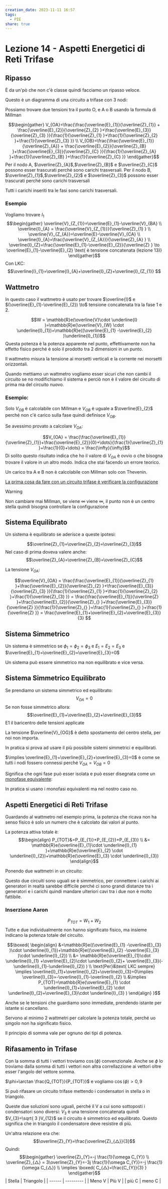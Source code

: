```yaml
---
creation_date: 2023-11-11 16:57
tags:
  - PIE
share: true
---
```

# Lezione 14 - Aspetti Energetici di Reti Trifase

## Ripasso

È da un'pò che non c'è classe quindi facciamo un ripasso veloce.

Questo è un diagramma di una circuito a trifase con 3 nodi:

<!Diagramma trifase>

Possiamo trovare due tensioni tra il punto O, e A o B usando la formula di Millman

$$\begin{gather}
V_{OA}=\frac{\frac{\overline{E}_{1}}{\overline{Z}_{1}} + \frac{\overline{E}_{2}}{\overline{Z}_{2} }+\frac{\overline{E}_{3}}{\overline{Z}_{3} }}{\frac{1}{\overline{Z}_{1} }+\frac{1}{\overline{Z}_{2} }+\frac{1}{\overline{Z}_{3} }} \\
V_{OB}=\frac{\frac{\overline{E}_{1}}{\overline{Z}_{A}} + \frac{\overline{E}_{2}}{\overline{Z}_{B} }+\frac{\overline{E}_{3}}{\overline{Z}_{C} }}{\frac{1}{\overline{Z}_{A} }+\frac{1}{\overline{Z}_{B} }+\frac{1}{\overline{Z}_{C} }}
\end{gather}$$
Per il nodo A, $\overline{Z}_{A}$,$\overline{Z}_{B}$ e $\overline{Z}_{C}$ possono esser trascurati perché sono carichi trasversali.
Per il nodo B, $\overline{Z}_{1}$,$\overline{Z}_{2}$ e $\overline{Z}_{3}$ possono esser trascurati perché sono carichi trasversali

Tutti i carichi inseriti tra le fasi sono carichi trasversali.

### Esempio

<!Diagramma esempio trifase>
Vogliamo trovare $I_{1}$
$$\begin{gather}
\overline{V}_{Z_{1}}=\overline{E}_{1}-\overline{V}_{BA} \\
\overline{I}_{A} = \frac{\overline{V}_{Z_{1}}}{\overline{Z}_{1} }   \\
\overline{V}_{Z_{A}}=\overline{E}-\overline{V}_{CA}  \\
\overline{I}_{A}=\frac{\overline{V}_{Z_{A}}}{\overline{Z}_{A} } \\
\overline{I}_{Z}=\frac{\overline{E}_{1}-\overline{E}_{2}}{\overline{Z} }  \to \overline{E}_{1}-\overline{E}_{2} \text{ è tensione concatenata (lezione 13)}  
\end{gather}$$
Con LKC:
$$\overline{I}_{1}=\overline{I}_{A}+\overline{I}_{Z}+\overline{I}_{Z_{1}}    $$
## Wattmetro

<!Diagramma trifase con wattmetro>

In questo caso il wattmetro è usato per trovare $\overline{I}$ e $(\overline{E}_{1}-\overline{E}_{2}) \to$ tensione concatenata tra la fase 1 e 2.

$$W = \mathbb{R}e(\overline{V}\cdot  \underline{I} )=\mathbb{R}e(\overline{V}_{W} \cdot  \underline{I}_{1})=\mathbb{R}e((\overline{E}_{1} -\overline{E}_{2} )\underline{I}_{1})$$
Questa potenza è la potenza apparente nel punto, effettivamente non ha effetto fisico perché è solo il prodotto tra 2 dimensioni in un punto.

Il wattmetro misura la tensione ai morsetti verticali e la corrente nei morsetti orizzontali.

<!Diagramma V e I del wattmetro>

Quando mettiamo un wattmetro vogliamo esser sicuri che non cambi il circuito se no modifichiamo il sistema e perciò non è il valore del circuito di prima ma del circuito nuovo.

### Esempio:

<!Diagramma esempio wattmetro>

Solo $V_{OB}$ è calcolabile con Millman e $V_{OB}$ è uguale a $\overline{E}_{2}$ perché non c'è carico sulla fase quindi definisce $V_{OB}$.

Se avessimo provato a calcolare $V_{OA}$:

$$V_{OA} = \frac{\frac{\overline{E}_{1}}{\overline{Z}_{1}}+\frac{\overline{E}_{2}}{0}+\dots}{\frac{1}{\overline{Z}_{1} }+\frac{1}{0}+\dots} = \frac{\infty}{\infty}$$
Di solito questo risultato indica che ho il valore di $V_{OA}$ è ovvio o che bisogna trovare il valore in un altro modo. Indica che stai facendo un errore teorico.

Un carico tra A e B non è calcolabile con Millman solo con Thevenin.

<u>La prima cosa da fare con un circuito trifase è verificare la configurazione</u>

> [!warning] 
> Non cambiare mai Millman, se viene $\infty$ viene $\infty$, il punto non è un centro stella quindi bisogna controllare la configurazione

## Sistema Equilibrato

Un sistema è equilibrato se aderisce a queste ipotesi:

$$\overline{Z}_{1}=\overline{Z}_{2}=\overline{Z}_{3}$$
Nel caso di prima doveva valere anche:
$$\overline{Z}_{A}=\overline{Z}_{B}=\overline{Z}_{C}$$

La tensione $V_{OA}$:

$$\overline{V}_{OA} = \frac{\frac{\overline{E}_{1}}{\overline{Z}_{1} }+\frac{\overline{E}_{2}}{\overline{Z}_{2} }+\frac{\overline{E}_{3}}{\overline{Z}_{3} }}{\frac{1}{\overline{Z}_{1} }+\frac{1}{\overline{Z}_{2} }+\frac{1}{\overline{Z}_{3} }} = \frac{\frac{\overline{E}_{1}}{\overline{Z} }+\frac{\overline{E}_{2}}{\overline{Z}_{} }+\frac{\overline{E}_{3}}{\overline{Z} }}{\frac{1}{\overline{Z}_{} }+\frac{1}{\overline{Z}_{} }+\frac{1}{\overline{Z} }} = \frac{\overline{E}_{1}+\overline{E}_{2}+\overline{E}_{3}}{3}     $$

## Sistema Simmetrico

Un sistema è simmetrico se $\phi_{1}=\phi_{2}=\phi_{3}$ e $E_{1}=E_{2}=E_{3}$ e $\overline{E}_{1}=\overline{E}_{2}=\overline{E}_{3}=0$

Un sistema può essere simmetrico ma non equilibrato e vice versa.

## Sistema Simmetrico Equilibrato

Se prendiamo un sistema simmetrico ed equilibrato:
$$V_{OA}=0$$
Se non fosse simmetrico allora:
$$\overline{E}_{1}+\overline{E}_{2}+\overline{E}_{3}$$
E1 il baricentro delle tensioni applicate

<!Diagramma baricentro di trifase>

La tensione $\overline{V}_{OG}$ è detto spostamento del centro stella, per noi non importa.

In pratica si prova ad usare il più possibile sistemi simmetrici e equilibrati.

$\implies \overline{E}_{1}+\overline{E}_{2}+\overline{E}_{3}=0$ è come se tutti i nodi fossero connessi perché $V_{OA}=V_{OB}=0$

<!Diagramma nodi uniti>

Significa che ogni fase può esser isolata e può esser disegnata come un <u>monofase equivalente</u>:

<!Diagramma monofase equivalente>

In pratica si usano i monofasi equivalenti ma nel nostro caso no.

## Aspetti Energetici di Reti Trifase

Guardando al wattmetro nel esempio prima, la potenza che ricava non ha senso fisico è solo un numero che è calcolato dai valori al punto.

La potenza attiva totale è:
$$\begin{align}
P_{TOT}&=P_{E_{1}}+P_{E_{2}}+P_{E_{3}} \\
&= \mathbb{R}e(\overline{E}_{1}\cdot  \underline{I}_{1} )+\mathbb{R}e(\overline{E}_{2} \cdot  \underline{I}_{2})+\mathbb{R}e(\overline{E}_{3} \cdot  \underline{I}_{3})
\end{align}$$

Ponendo due wattmetri in un circuito:

<!Diagramma equivalenza con due wattmetri>

Questo due circuiti sono uguali se è simmetrico, per connettere i carichi ai generatori in realtà sarebbe difficile perché ci sono grandi distanze tra i generatori e i carichi quindi mandare ulteriori cavi tra i due non è molto fattibile.

### Inserzione Aaron

<!Diagramma due possibili intersezioni Aaron>

$$P_{TOT}=W_{1}+W_{2}$$
Tutte e due individualmente non hanno significato fisico, ma insieme indicano la potenza totale del circuito.

$$\boxed{ \begin{align}
&=\mathbb{R}e((\overline{E}_{1} -\overline{E}_{3} )\cdot  \underline{I}_{1})+\mathbb{R}e((\overline{E}_{2} -\overline{E}_{3} )\cdot  \underline{I}_{2}) \\
&= \mathbb{R}e(\overline{E}_{1}\cdot  \underline{I}_{1} +\overline{E}_{2}\cdot  \underline{I}_{2}+ \overline{E}_{3}(-\underline{I}_{1}-\underline{I}_{2})  ) \\
\text{Per}&\text{ LKC sempre} \implies  \overline{I}_{1}+\overline{I}_{2}+\overline{I}_{3}=0\implies \overline{I}_{3}=-\overline{I}_{1}-\overline{I}_{2} \\
&\implies P_{TOT}=\mathbb{R}e(\overline{E}_{1} \cdot  \underline{I}_{1}+\overline{E}_{2} \cdot  \underline{I}_{2}+\overline{E}_{3}\cdot  \underline{I}_{3} )      
\end{align} }$$

<!Diagramma fasi>

Anche se le tensioni che guardiamo sono immediate, prendendo istante per istante si cancellano.

Servono al minimo 2 wattmetri per calcolare la potenza totale, perché uo singolo non ha significato fisico.

Il principio di somma vale per ognuno dei tipi di potenza.


## Rifasamento in Trifase

<!Diagramma somma vettori di potenze>

Con la somma di tutti i vettori troviamo $\cos (\phi)$ convenzionale. Anche se $\phi$ lo troviamo dalla somma di tutti i vettori non altra correllazzione ai vettori oltre esser l'angolo del vettore somma.

$\phi=\arctan \frac{Q_{TOT}}{P_{TOT}}$ e vogliamo $\cos(\phi)>0,9$

Si può rifasare un circuito trifase mettendo i condensatori in stella o in triangolo.

<!Diagramma condensatori stella e triangolo>

Queste due soluzioni sono uguali, perché il V a cui sono sottoposti i condensatori sono diversi: $V_{3}$ è una tensione concatenata quindi $V_{3}=\sqrt{ 3 }V_{12}$ se il circuito è simmetrico ed equilibrato. Questo significa che in triangolo il condensatore deve resistire di più.

Un'altra relazione era che:
$$\overline{Z}_{Y}=\frac{\overline{Z}_{△}}{3}$$
Quindi:
$$\begin{gather}
\overline{Z}_{Y}=-j \frac{1}{\omega C_{Y}} \\
\overline{Z}_{△} = 3\overline{Z}_{Y}=-3j \frac{1}{\omega C_{Y}}=-j \frac{1}{\omega C_{△}} \\
\implies \boxed{ C_{△}=\frac{C_{Y}}{3} }
\end{gather}$$
| Stella | Triangolo |
| ------ | --------- |
| Meno V | Più V     |
| più C  | meno C    |

 